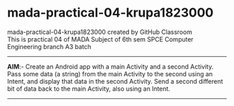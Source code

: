 # mada-practical-04-krupa1823000
mada-practical-04-krupa1823000 created by GitHub Classroom<br>
This is practical 04 of MADA Subject of 6th sem SPCE Computer Engineering branch A3 batch<br>
<hr>
<b>AIM</b>:- Create an Android app with a main Activity and a second Activity. Pass some data (a string) from the main Activity to the second using an Intent, and display that data in the second Activity. Send a second different bit of data back to the main Activity, also using an Intent.
<hr>


